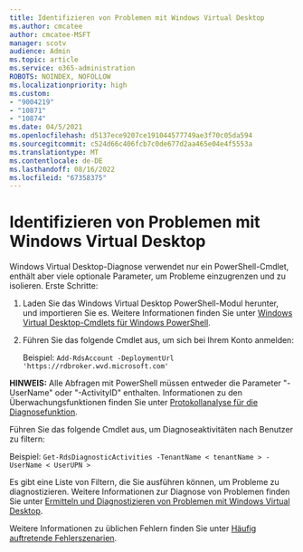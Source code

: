 ```yaml
---
title: Identifizieren von Problemen mit Windows Virtual Desktop
ms.author: cmcatee
author: cmcatee-MSFT
manager: scotv
audience: Admin
ms.topic: article
ms.service: o365-administration
ROBOTS: NOINDEX, NOFOLLOW
ms.localizationpriority: high
ms.custom:
- "9004219"
- "10871"
- "10874"
ms.date: 04/5/2021
ms.openlocfilehash: d5137ece9207ce191044577749ae3f70c05da594
ms.sourcegitcommit: c524d66c406fcb7c0de677d2aa465e04e4f5553a
ms.translationtype: MT
ms.contentlocale: de-DE
ms.lasthandoff: 08/16/2022
ms.locfileid: "67358375"
---
```

# <a name="identify-windows-virtual-desktop-issues"></a>Identifizieren von Problemen mit Windows Virtual Desktop

Windows Virtual Desktop-Diagnose verwendet nur ein PowerShell-Cmdlet, enthält aber viele optionale Parameter, um Probleme einzugrenzen und zu isolieren. Erste Schritte: 

1. Laden Sie das Windows Virtual Desktop PowerShell-Modul herunter, und importieren Sie es. Weitere Informationen finden Sie unter [Windows Virtual Desktop-Cmdlets für Windows PowerShell](https://docs.microsoft.com/powershell/windows-virtual-desktop/overview).

1. Führen Sie das folgende Cmdlet aus, um sich bei Ihrem Konto anmelden:
    
    Beispiel: `Add-RdsAccount -DeploymentUrl 'https://rdbroker.wvd.microsoft.com'`

**HINWEIS:** Alle Abfragen mit PowerShell müssen entweder die Parameter "-UserName" oder "-ActivityID" enthalten. Informationen zu den Überwachungsfunktionen finden Sie unter [Protokollanalyse für die Diagnosefunktion](https://go.microsoft.com/fwlink/?linkid=2126847).

Führen Sie das folgende Cmdlet aus, um Diagnoseaktivitäten nach Benutzer zu filtern:

Beispiel: `Get-RdsDiagnosticActivities -TenantName < tenantName > -UserName < UserUPN >`

Es gibt eine Liste von Filtern, die Sie ausführen können, um Probleme zu diagnostizieren. Weitere Informationen zur Diagnose von Problemen finden Sie unter [Ermitteln und Diagnostizieren von Problemen mit Windows Virtual Desktop](https://docs.microsoft.com/azure/virtual-desktop/diagnostics-role-service#diagnose-issues-with-powershell).

Weitere Informationen zu üblichen Fehlern finden Sie unter [Häufig auftretende Fehlerszenarien](https://docs.microsoft.com/azure/virtual-desktop/diagnostics-role-service#common-error-scenarios).
